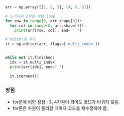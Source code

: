 ```python

arr = np.array([[1, 2, 3], [4, 5, 6]])
```

```python
# 노가다로 2차원 배열 loop 
for row in range(0, arr.shape[0]):
  for col in range(0, arr.shape[1]):
	print(arr[row, col], end= ' ')
```

```python
# nditer로 루프 
it = np.nditer(arr, flags=['multi_index'])


while not it.finished:
  idx = it.multi_index
  print(arr[idx], end=" ")

  it.iternext() 

```

### 장점
- for문에 비한 장점 : 3, 4차원이 되어도 코드가 바뀌지 않음.
- for문은 차원이 올라갈 때마다 코드를 재수정해야 함. 



